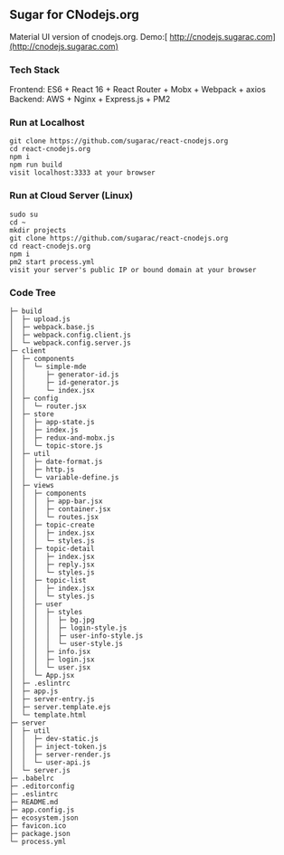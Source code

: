 ## Sugar for CNodejs.org

Material UI version of cnodejs.org. Demo:[ http://cnodejs.sugarac.com](http://cnodejs.sugarac.com)

### Tech Stack

Frontend: ES6 + React 16 + React Router + Mobx + Webpack + axios  
Backend: AWS + Nginx + Express.js + PM2

### Run at Localhost

```
git clone https://github.com/sugarac/react-cnodejs.org
cd react-cnodejs.org
npm i
npm run build
visit localhost:3333 at your browser
```

### Run at Cloud Server \(Linux\)

```
sudo su
cd ~
mkdir projects
git clone https://github.com/sugarac/react-cnodejs.org
cd react-cnodejs.org
npm i
pm2 start process.yml
visit your server's public IP or bound domain at your browser
```

### Code Tree

```
├─ build
│  ├─ upload.js
│  ├─ webpack.base.js
│  ├─ webpack.config.client.js
│  └─ webpack.config.server.js
├─ client
│  ├─ components
│  │  └─ simple-mde
│  │     ├─ generator-id.js
│  │     ├─ id-generator.js
│  │     └─ index.jsx
│  ├─ config
│  │  └─ router.jsx
│  ├─ store
│  │  ├─ app-state.js
│  │  ├─ index.js
│  │  ├─ redux-and-mobx.js
│  │  └─ topic-store.js
│  ├─ util
│  │  ├─ date-format.js
│  │  ├─ http.js
│  │  └─ variable-define.js
│  ├─ views
│  │  ├─ components
│  │  │  ├─ app-bar.jsx
│  │  │  ├─ container.jsx
│  │  │  └─ routes.jsx
│  │  ├─ topic-create
│  │  │  ├─ index.jsx
│  │  │  └─ styles.js
│  │  ├─ topic-detail
│  │  │  ├─ index.jsx
│  │  │  ├─ reply.jsx
│  │  │  └─ styles.js
│  │  ├─ topic-list
│  │  │  ├─ index.jsx
│  │  │  └─ styles.js
│  │  ├─ user
│  │  │  ├─ styles
│  │  │  │  ├─ bg.jpg
│  │  │  │  ├─ login-style.js
│  │  │  │  ├─ user-info-style.js
│  │  │  │  └─ user-style.js
│  │  │  ├─ info.jsx
│  │  │  ├─ login.jsx
│  │  │  └─ user.jsx
│  │  └─ App.jsx
│  ├─ .eslintrc
│  ├─ app.js
│  ├─ server-entry.js
│  ├─ server.template.ejs
│  └─ template.html
├─ server
│  ├─ util
│  │  ├─ dev-static.js
│  │  ├─ inject-token.js
│  │  ├─ server-render.js
│  │  └─ user-api.js
│  └─ server.js
├─ .babelrc
├─ .editorconfig
├─ .eslintrc
├─ README.md
├─ app.config.js
├─ ecosystem.json
├─ favicon.ico
├─ package.json
└─ process.yml

```



